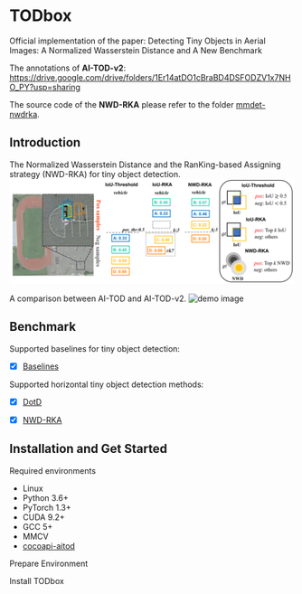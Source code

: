 # TODbox
Official implementation of the paper: Detecting Tiny Objects in Aerial Images: A Normalized Wasserstein Distance and A New Benchmark

The annotations of **AI-TOD-v2**: https://drive.google.com/drive/folders/1Er14atDO1cBraBD4DSFODZV1x7NHO_PY?usp=sharing

The source code of the **NWD-RKA** please refer to the folder [mmdet-nwdrka](https://github.com/Chasel-Tsui/mmdet-aitod/tree/main/mmdet-nwdrka). 

## Introduction
The Normalized Wasserstein Distance and the RanKing-based Assigning strategy (NWD-RKA) for tiny object detection. 
![demo image](figures/nwdrka.PNG)

A comparison between AI-TOD and AI-TOD-v2.
![demo image](figures/fps2.gif)

## Benchmark
Supported baselines for tiny object detection:
- [x] [Baselines](mmdet-nwdrka/configs)

Supported horizontal tiny object detection methods:
- [x] [DotD](mmdet-nwdrka/configs_nwdrka)
- [x] [NWD-RKA](mmdet-nwdrka/configs_nwdrka)


## Installation and Get Started

Required environments
* Linux
* Python 3.6+
* PyTorch 1.3+
* CUDA 9.2+
* GCC 5+
* MMCV
* [cocoapi-aitod](https://github.com/jwwangchn/cocoapi-aitod)

Prepare Environment

Install TODbox




